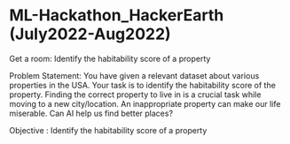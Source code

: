 # ML-Hackathon_HackerEarth (July2022-Aug2022)
Get a room: Identify the habitability score of a property


Problem Statement: You have given a relevant dataset about various properties in the USA. Your task is to identify the habitability score of the property. Finding the correct property to live in is a crucial task while moving to a new city/location. An inappropriate property can make our life miserable. Can AI help us find better places?

Objective : Identify the habitability score of a property
